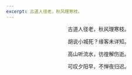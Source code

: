 ```yaml
---
excerpt: 古道人径老，秋风理寒枝。
---
```

<center>
<p>古道人径老，秋风理寒枝。</p>
<p>胡说小城死？缘客未详知。</p>
<p>高山听流水，彷徨解伤逝。</p>
<p>可叹夕阳早，不惮夜归迟。</p>
</center>
